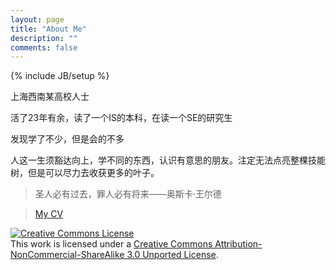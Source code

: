 ```yaml
---
layout: page
title: "About Me"
description: ""
comments: false
---
```

{% include JB/setup %}

上海西南某高校人士

活了23年有余，读了一个IS的本科，在读一个SE的研究生

发现学了不少，但是会的不多

人这一生须豁达向上，学不同的东西，认识有意思的朋友。注定无法点亮整棵技能树，但是可以尽力去收获更多的叶子。

> 圣人必有过去，罪人必有将来——奥斯卡·王尔德 

> [My CV](WangHao_CV.pdf)

<script type="text/javascript">
  (function() {
    var po = document.createElement('script'); po.type = 'text/javascript'; po.async = true;
    po.src = 'https://apis.google.com/js/plusone.js';
    var s = document.getElementsByTagName('script')[0]; s.parentNode.insertBefore(po, s);
  })();
</script>


<a rel="license" href="http://creativecommons.org/licenses/by-nc-sa/3.0/"><img alt="Creative Commons License" style="border-width:0" src="http://i.creativecommons.org/l/by-nc-sa/3.0/88x31.png" /></a>
<br />
This work is licensed under a <a rel="license" href="http://creativecommons.org/licenses/by-nc-sa/3.0/">Creative Commons Attribution-NonCommercial-ShareAlike 3.0 Unported License</a>.


